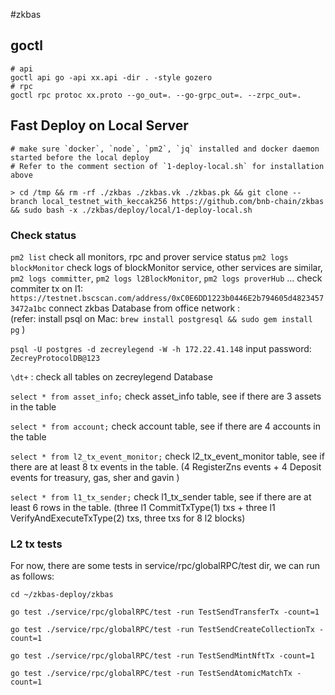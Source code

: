 #zkbas

## goctl

```shell
# api
goctl api go -api xx.api -dir . -style gozero
# rpc
goctl rpc protoc xx.proto --go_out=. --go-grpc_out=. --zrpc_out=.
```

## Fast Deploy on Local Server
```shell
# make sure `docker`, `node`, `pm2`, `jq` installed and docker daemon started before the local deploy
# Refer to the comment section of `1-deploy-local.sh` for installation above

> cd /tmp && rm -rf ./zkbas ./zkbas.vk ./zkbas.pk && git clone --branch local_testnet_with_keccak256 https://github.com/bnb-chain/zkbas && sudo bash -x ./zkbas/deploy/local/1-deploy-local.sh
```

### Check status

`pm2 list`  check all monitors, rpc and prover service status
`pm2 logs blockMonitor` check logs of blockMonitor service, other services are similar, `pm2 logs committer`,  `pm2 logs l2BlockMonitor`,  `pm2 logs proverHub`  ...
check commiter tx on l1: `https://testnet.bscscan.com/address/0xC0E6DD1223b0446E2b794605d48234573472a1bc`
connect zkbas Database from office network :    
(refer: install psql on Mac: `brew install postgresql && sudo gem install pg` )

`psql -U postgres -d zecreylegend -W -h 172.22.41.148`
input password:  `ZecreyProtocolDB@123`

`\dt+` : check all tables on  zecreylegend Database

`select * from asset_info;`   check asset_info table, see if there are 3 assets in the table

`select * from account;`  check account  table, see if there are 4 accounts in the table

`select * from l2_tx_event_monitor;`  check l2_tx_event_monitor table, see if there are at least 8 tx events in the table. (4 RegisterZns events + 4 Deposit events   for treasury, gas, sher and gavin  )

`select * from l1_tx_sender;`   check l1_tx_sender table, see if there are at least 6 rows in the table. (three l1 CommitTxType(1)  txs + three l1 VerifyAndExecuteTxType(2)  txs,  three txs for 8 l2 blocks)

### L2 tx tests
For now, there are some tests in service/rpc/globalRPC/test dir, we can run as follows:

```shell
cd ~/zkbas-deploy/zkbas

go test ./service/rpc/globalRPC/test -run TestSendTransferTx -count=1

go test ./service/rpc/globalRPC/test -run TestSendCreateCollectionTx -count=1

go test ./service/rpc/globalRPC/test -run TestSendMintNftTx -count=1

go test ./service/rpc/globalRPC/test -run TestSendAtomicMatchTx -count=1

```
